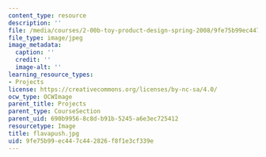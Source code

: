 ```yaml
---
content_type: resource
description: ''
file: /media/courses/2-00b-toy-product-design-spring-2008/9fe75b99ec447c442826f8f1e3cf339e_flavapush.jpg
file_type: image/jpeg
image_metadata:
  caption: ''
  credit: ''
  image-alt: ''
learning_resource_types:
- Projects
license: https://creativecommons.org/licenses/by-nc-sa/4.0/
ocw_type: OCWImage
parent_title: Projects
parent_type: CourseSection
parent_uid: 690b9956-8c8d-b91b-5245-a6e3ec725412
resourcetype: Image
title: flavapush.jpg
uid: 9fe75b99-ec44-7c44-2826-f8f1e3cf339e
---
```

